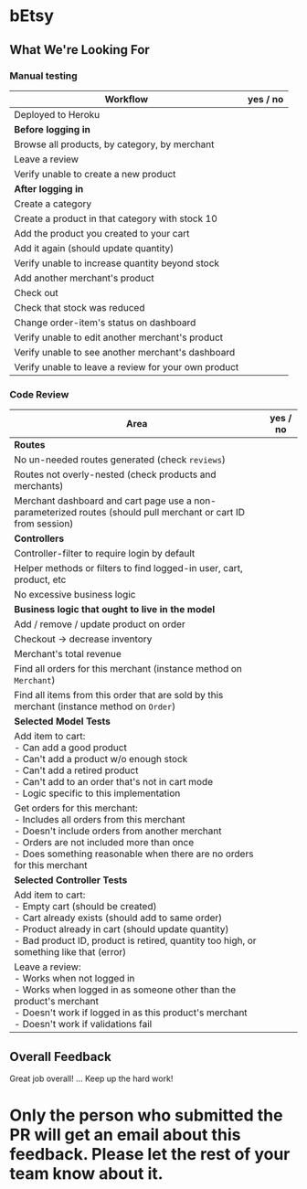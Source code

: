 # bEtsy
## What We're Looking For

<!-- Reviewer instructions: no in-line comments on this one! Give it a quick review, and fill out the table, that's it. The goal is no more than 30 (closer to 20) minutes per submission. -->

### Manual testing

Workflow | yes / no
---   | ---
Deployed to Heroku |
**Before logging in** |
Browse all products, by category, by merchant |
Leave a review |
Verify unable to create a new product |
**After logging in** | |
Create a category |
Create a product in that category with stock 10 |
Add the product you created to your cart |
Add it again (should update quantity) |
Verify unable to increase quantity beyond stock |
Add another merchant's product |
Check out |
Check that stock was reduced |
Change order-item's status on dashboard |
Verify unable to edit another merchant's product |
Verify unable to see another merchant's dashboard |
Verify unable to leave a review for your own product |

### Code Review

Area | yes / no
---  | ---
**Routes** |
No un-needed routes generated (check `reviews`) | 
Routes not overly-nested (check products and merchants) |
Merchant dashboard and cart page use a non-parameterized routes (should pull merchant or cart ID from session) |
**Controllers** |
Controller-filter to require login by default |
Helper methods or filters to find logged-in user, cart, product, etc |
No excessive business logic |
**Business logic that ought to live in the model** |
Add / remove / update product on order |
Checkout -> decrease inventory |
Merchant's total revenue |
Find all orders for this merchant (instance method on `Merchant`) |
Find all items from this order that are sold by this merchant (instance method on `Order`) |
**Selected Model Tests** |
Add item to cart:<br>  - Can add a good product<br>  - Can't add a product w/o enough stock<br>  - Can't add a retired product<br>  - Can't add to an order that's not in cart mode<br>  - Logic specific to this implementation |
Get orders for this merchant:<br>  - Includes all orders from this merchant<br>  - Doesn't include orders from another merchant<br>  - Orders are not included more than once<br>  - Does something reasonable when there are no orders for this merchant |
**Selected Controller Tests** |
Add item to cart:<br>  - Empty cart (should be created)<br>  - Cart already exists (should add to same order)<br>  - Product already in cart (should update quantity)<br>  - Bad product ID, product is retired, quantity too high, or something like that (error) |
Leave a review:<br>  - Works when not logged in<br>  - Works when logged in as someone other than the product's merchant<br>  - Doesn't work if logged in as this product's merchant<br>  - Doesn't work if validations fail |

<!-- A note on checking tests: usually just reading test names is enough, unless something is obviously wrong. You don't need to go in and evaluate the test code. Nor do you need to write much text in the evaluation, just "yes", "no", or "missing some". -->

## Overall Feedback

Great job overall! ... Keep up the hard work!

# Only the person who submitted the PR will get an email about this feedback. Please let the rest of your team know about it.
